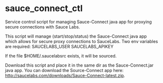 sauce_connect_ctl
=================

Service control script for managing Sauce-Connect java app for proxying secure connections with Sauce Labs.

This script will manage (start/stop/status) the Sauce-Connect java app which allows for secure proxy connections to SauceLabs.
Two env variables are required:
   SAUCELABS_USER
   SAUCELABS_APIKEY

If the file $HOME/.saucelabsrc exists, it will be sourced.

Download this script and place it in the same dir as the Sauce-Connect.jar java app.  You can download the Source-Connect app here: http://saucelabs.com/downloads/Sauce-Connect-latest.zip.
